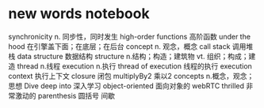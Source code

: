 # new words notebook
synchronicity n. 同步性，同时发生
high-order functions 高阶函数
under the hood 在引擎盖下面；在底层；在后台
concept n. 观念，概念
call stack 调用堆栈
data structure 数据结构
structure n.结构；构造；建筑物 vt. 组织；构成；建造
thread n.线程
execution n.执行
thread of execution 线程的执行
execution context 执行上下文
closure 闭包
multiplyBy2 乘以2
concepts n.概念，观念；思想
Dive deep into 深入学习
object-oriented 面向对象的
webRTC
thrilled  非常激动的
parenthesis 圆括号 间歇